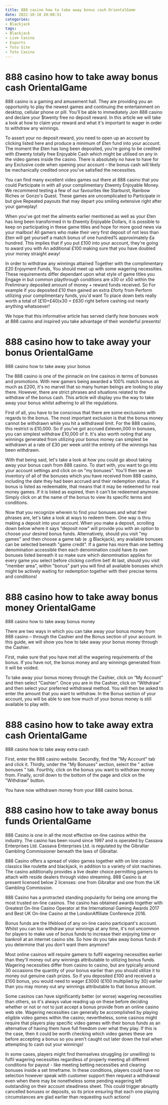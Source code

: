 ```yaml
---
title: 888 casino how to take away bonus cash OrientalGame
date: 2022-10-10 20:08:51
categories:
- Blackjack
tags:
- Blackjack
- Live Casino
- Esports
- Toto Site
- Toto Casino
---
```



# 888 casino how to take away bonus cash OrientalGame

888 casino is a gaming and amusement hall. They are providing you an opportunity to play the newest games and continuing the entertainment on desktop, cellular phone or pill. You'll be able to immediately Join 888 casino and declare your $twenty free no deposit reward. In this article we will take a look at how to claim your reward and what it's important to wager in order to withdraw any winnings.

To assert your no deposit reward, you need to open up an account by clicking listed here and produce a minimum of £ten fund into your account. The moment the £ten has long been deposited, you're going to be credited with £twenty totally free Enjoyable Cash which might be utilised on any in the video games inside the casino. There is absolutely no have to have for any Exclusive code when opening your account – the bonus cash will likely be mechanically credited once you've satisfied the necessities.

You can find many excellent video games out there at 888 casino that you could Participate in with all your complimentary £twenty Enjoyable Money. We recommend testing a few of our favourites like Starburst, Rainbow Riches or Gonzo's Quest. These games are uncomplicated to Participate in but give Repeated payouts that may depart you smiling extensive right after your gameplay!

When you've got met the ailments earlier mentioned as well as your £ten has long been transformed in to £twenty Enjoyable Dollars, it is possible to keep on participating in these game titles and hope for more good news via your mailbox! All gamers who make their very first deposit of not less than £ten will get yourself a match bonus of one hundred% approximately £a hundred. This implies that if you put £100 into your account, they're going to award you with An additional £100 making sure that you have doubled your money straight away!

In order to withdraw any winnings attained Together with the complimentary £20 Enjoyment Funds, You should meet up with some wagering necessities. These requirements differ dependant upon what style of game titles you Engage in but common playthrough conditions are x30 or x50 within the Preliminary deposited amount of money + reward funds received. So For example if you deposited £10 then gained an extra £forty from Perform utilizing your complimentary funds, you'd want To place down bets really worth a total of (£10+£40)x30 = £630 right before cashing out nearly anything whatsoever!

We hope that this informative article has served clarify how bonuses work at 888 casino and inspired you take advantage of their wonderful presents!

# 888 casino how to take away your bonus OrientalGame

888 casino how to take away your bonus

The 888 casino is one of the pinnacle on line casinos in terms of bonuses and promotions. With new gamers being awarded a 100% match bonus as much as £200, it's no marvel that so many human beings are looking to play there. However, there are strict phrases and situations related to the withdraw of the bonus cash. This article will display you the way to take away your bonus whilst adhering to all the regulations.

First of all, you have to be conscious that there are some exclusions with regards to the bonus. The most important exclusion is that the bonus money cannot be withdrawn while you hit a withdrawal limit. For the 888 casino, this restrict is £10,000. So if you've got accrued £eleven,000 in bonuses, you can simplest withdraw £10,000 of it. It's also worth noting that any winnings generated from utilizing your bonus money can simplest be withdrawn at a rate of £30 per week until the entirety of the winnings has been withdrawn.

With that being said, let's take a look at how you could go about taking away your bonus cash from 888 casino. To start with, you want to go into your account settings and click on on "my bonuses". You'll then see an inventory of all of the bonuses which you have received from 888 casino, including the date they had been accrued and their redemption status. If a bonus is listed as redeemable, that means that it may be redeemed for real money games. If it is listed as expired, then it can't be redeemed anymore. Simply click on at the name of the bonus to view its specific terms and conditions.

Now that you recognize wherein to find your bonuses and what their phrases are, let's take a look at ways to redeem them. One way is thru making a deposit into your account. When you make a deposit, scrolling down below where it says "deposit now" will provide you with an option to choose your desired bonus funds. Alternatively, should you visit "my games" and then choose a game tab (e .g Blackjack), any available bonuses can be selected beneath "game credit". If a game has more than one betting denomination accessible then each denomination could have its own bonuses listed beneath it so make sure which denomination applies for every game you select before clicking confirm bet! At last, should you visit "member area", within "bonus" part you will find all available bonuses which might be actively waiting for redemption together with their precise terms and conditions!

# 888 casino how to take away bonus money OrientalGame

888 casino how to take away bonus money

There are two ways in which you can take away your bonus money from 888 casino – through the Cashier and the Bonus section of your account. In this guide, we will show you how to take away your bonus money through the Cashier.

First, make sure that you have met all the wagering requirements of the bonus. If you have not, the bonus money and any winnings generated from it will be voided.

To take away your bonus money through the Cashier, click on “My Account” and then select “Cashier”. Once you are in the Cashier, click on “Withdraw” and then select your preferred withdrawal method. You will then be asked to enter the amount that you want to withdraw. In the Bonus section of your account, you will be able to see how much of your bonus money is still available to play with.

# 888 casino how to take away extra cash OrientalGame

888 casino how to take away extra cash


First, enter the 888 casino website. Secondly, find the "My Account" tab and click it. Thirdly, under the "My Bonuses" section, select the " active bonuses " tab. Fourthly, click on the bonus you want to withdraw money from. Finally, scroll down to the bottom of the page and click on the "Withdraw" button.

You have now withdrawn money from your 888 casino bonus.

# 888 casino how to take away bonus funds OrientalGame

888 Casino is one in all the most effective on-line casinos within the industry. The casino has been round since 1997 and is operated by Cassava Enterprises Ltd. Cassava Enterprises Ltd. is regulated by the Gibraltar Gambling Commissioner beneath the laws of Gibraltar.

888 Casino offers a spread of video games together with on line casino classics like roulette and blackjack, in addition to a variety of slot machines. The casino additionally provides a live dealer choice permitting gamers to attach with reside dealers through video streaming. 888 Casino is at present licensed below 2 licenses: one from Gibraltar and one from the UK Gambling Commission.

888 Casino has a protracted standing popularity for being one among the most trusted on-line casinos. The casino has obtained awards together with Greatest On-line Casino Operator at the International Gaming Awards 2017 and Best UK On-line Casino at the LondonAffiliate Conference 2016.

Bonus funds are the lifeblood of any on-line casino participant's account. Whilst you can too withdraw your winnings at any time, it's not uncommon for players to make use of bonus funds to increase their enjoying time or bankroll at an internet casino site. So how do you take away bonus funds if you determine that you don't want them anymore?

Most online casinos will require gamers to fulfil wagering necessities earlier than they'll money out any winnings attributable to utilizing bonus funds. Wagering necessities differ from casino to casino, but are typically around 30 occasions the quantity of your bonus earlier than you should utilize it to money out genuine cash prizes. So if you deposited £100 and received a £100 bonus, you would need to wager £3000 (£100 multiplied by 30) earlier than you may money out any winnings attributable to that bonus amount.

Some casinos can have significantly better (or worse) wagering necessities than others, so it's always value reading up on these before deciding whether or not or not to just accept a bonus provide from an online casino web site. Wagering necessities can generally be accomplished by playing eligible video games within the casino; nevertheless, some casinos might require that players play specific video games with their bonus funds as an alternative of having them have full freedom over what they play. If this is the case, then it could be worth checking which video games these are before accepting a bonus so you aren't caught out later down the trail when attempting to cash out your winnings!

In some cases, players might find themselves struggling (or unwilling) to fulfil wagering necessities regardless of properly meeting all different conditions for payout - like meeting betting necessities and clearing bonuses inside a set timeframe. In these conditions, players could have no selection however speak with customer support then request a withdrawal even when there may be nonetheless some pending wagering left outstanding on their account steadiness sheet. This could trigger abruptly cancelled bonuses or deposits, so its price ensuring that each one playing circumstances are glad earlier than requesting such actions!